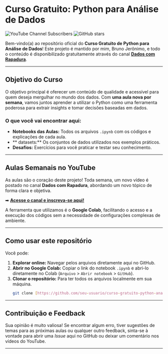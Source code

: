 # Curso Gratuito: Python para Análise de Dados

![YouTube Channel Subscribers](https://img.shields.io/youtube/channel/subscribers/UCHSPI3op_MlTPfauONxpZYw?style=social)
![GitHub stars](https://img.shields.io/github/stars/obrunojeronimo/curso-gratuito-python-analise-de-dados?style=social)

Bem-vindo(a) ao repositório oficial do **Curso Gratuito de Python para Análise de Dados**! Este projeto é mantido por mim, Bruno Jerônimo, e todo o conteúdo é disponibilizado gratuitamente através do canal [**Dados com Rapadura**](https://www.youtube.com/@dadoscomrapadura).

---

## Objetivo do Curso

O objetivo principal é oferecer um conteúdo de qualidade e acessível para quem deseja mergulhar no mundo dos dados. Com **uma aula nova por semana**, vamos juntos aprender a utilizar o Python como uma ferramenta poderosa para extrair insights e tomar decisões baseadas em dados.

### O que você vai encontrar aqui:

* **Notebooks das Aulas:** Todos os arquivos `.ipynb` com os códigos e explicações de cada aula.
* ** datasets:** Os conjuntos de dados utilizados nos exemplos práticos.
* **Desafios:** Exercícios para você praticar e testar seu conhecimento.

---

## Aulas Semanais no YouTube

As aulas são o coração deste projeto! Toda semana, um novo vídeo é postado no canal **Dados com Rapadura**, abordando um novo tópico de forma clara e objetiva.

➡ **[Acesse o canal e inscreva-se aqui!](https://www.youtube.com/@dadoscomrapadura)**

A ferramenta que utilizamos é o **Google Colab**, facilitando o acesso e a execução dos códigos sem a necessidade de configurações complexas de ambiente.

---

## Como usar este repositório

Você pode:

1.  **Explorar online:** Navegar pelos arquivos diretamente aqui no GitHub.
2.  **Abrir no Google Colab:** Copiar o link do notebook `.ipynb` e abri-lo diretamente no Colab (`Arquivo` > `Abrir notebook` > `GitHub`).
3.  **Clonar o repositório:** Para ter todos os arquivos localmente em sua máquina.
    ```bash
    git clone [https://github.com/seu-usuario/curso-gratuito-python-analise-de-dados.git](https://github.com/seu-usuario/curso-gratuito-python-analise-de-dados.git)
    ```

---

## Contribuição e Feedback

Sua opinião é muito valiosa! Se encontrar algum erro, tiver sugestões de temas para as próximas aulas ou qualquer outro feedback, sinta-se à vontade para abrir uma *Issue* aqui no GitHub ou deixar um comentário nos vídeos do YouTube.

---
